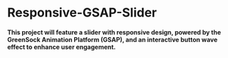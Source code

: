 <h1>Responsive-GSAP-Slider</h1>
<h4>This project will feature a slider with responsive design, powered by the GreenSock Animation Platform (GSAP), and an interactive button wave effect to enhance user engagement.</h4>
